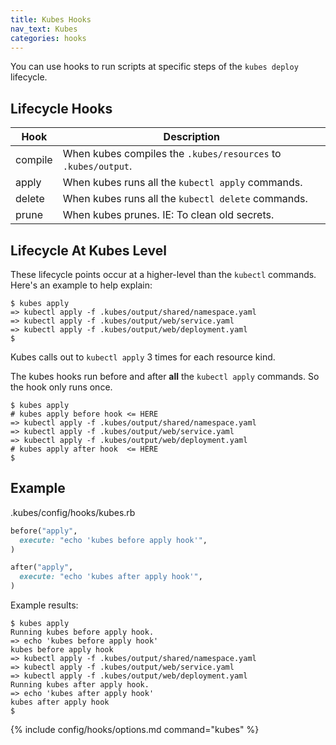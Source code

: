 ```yaml
---
title: Kubes Hooks
nav_text: Kubes
categories: hooks
---
```


You can use hooks to run scripts at specific steps of the `kubes deploy` lifecycle.

## Lifecycle Hooks

Hook | Description
---|---
compile | When kubes compiles the `.kubes/resources` to `.kubes/output`.
apply | When kubes runs all the `kubectl apply` commands.
delete | When kubes runs all the `kubectl delete` commands.
prune | When kubes prunes. IE: To clean old secrets.

## Lifecycle At Kubes Level

These lifecycle points occur at a higher-level than the `kubectl` commands. Here's an example to help explain:

    $ kubes apply
    => kubectl apply -f .kubes/output/shared/namespace.yaml
    => kubectl apply -f .kubes/output/web/service.yaml
    => kubectl apply -f .kubes/output/web/deployment.yaml
    $

Kubes calls out to `kubectl apply` 3 times for each resource kind.

The kubes hooks run before and after **all** the `kubectl apply` commands. So the hook only runs once.

    $ kubes apply
    # kubes apply before hook <= HERE
    => kubectl apply -f .kubes/output/shared/namespace.yaml
    => kubectl apply -f .kubes/output/web/service.yaml
    => kubectl apply -f .kubes/output/web/deployment.yaml
    # kubes apply after hook  <= HERE
    $

## Example

.kubes/config/hooks/kubes.rb

```ruby
before("apply",
  execute: "echo 'kubes before apply hook'",
)

after("apply",
  execute: "echo 'kubes after apply hook'",
)
```

Example results:

    $ kubes apply
    Running kubes before apply hook.
    => echo 'kubes before apply hook'
    kubes before apply hook
    => kubectl apply -f .kubes/output/shared/namespace.yaml
    => kubectl apply -f .kubes/output/web/service.yaml
    => kubectl apply -f .kubes/output/web/deployment.yaml
    Running kubes after apply hook.
    => echo 'kubes after apply hook'
    kubes after apply hook
    $

{% include config/hooks/options.md command="kubes" %}
